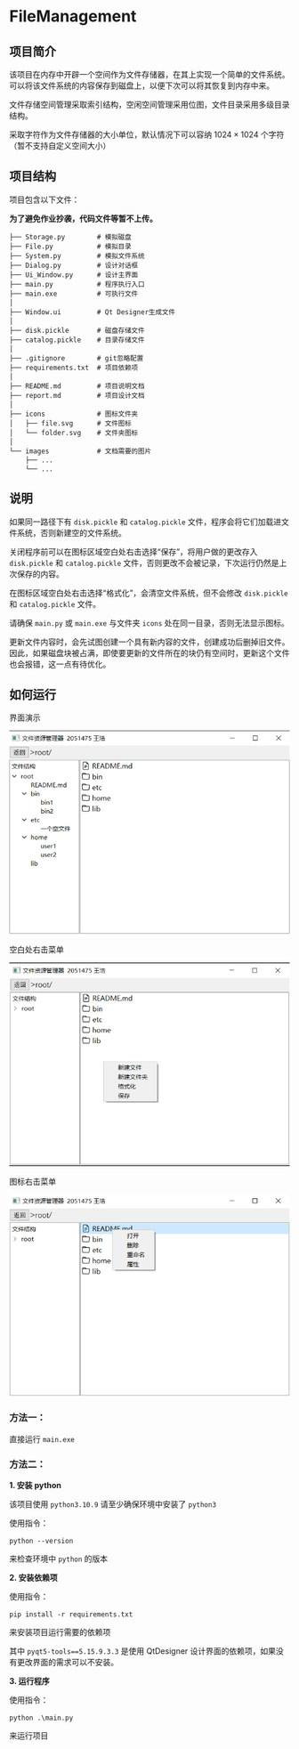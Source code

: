 # FileManagement

## 项目简介

该项目在内存中开辟一个空间作为文件存储器，在其上实现一个简单的文件系统。可以将该文件系统的内容保存到磁盘上，以便下次可以将其恢复到内存中来。

文件存储空间管理采取索引结构，空闲空间管理采用位图，文件目录采用多级目录结构。

采取字符作为文件存储器的大小单位，默认情况下可以容纳 $1024 \times 1024$ 个字符（暂不支持自定义空间大小）

## 项目结构

项目包含以下文件：

**为了避免作业抄袭，代码文件等暂不上传。**

```
├── Storage.py        # 模拟磁盘
├── File.py           # 模拟目录
├── System.py         # 模拟文件系统
├── Dialog.py         # 设计对话框
├── Ui_Window.py      # 设计主界面
├── main.py           # 程序执行入口
├── main.exe          # 可执行文件
│
├── Window.ui         # Qt Designer生成文件
│
├── disk.pickle       # 磁盘存储文件
├── catalog.pickle    # 目录存储文件
│
├── .gitignore        # git忽略配置
├── requirements.txt  # 项目依赖项
│
├── README.md         # 项目说明文档
├── report.md         # 项目设计文档
│
├── icons             # 图标文件夹
│   ├── file.svg      # 文件图标
│   └── folder.svg    # 文件夹图标
│
└── images            # 文档需要的图片
    ├── ...
    └── ...
```

## 说明

如果同一路径下有 `disk.pickle` 和 `catalog.pickle` 文件，程序会将它们加载进文件系统，否则新建空的文件系统。

关闭程序前可以在图标区域空白处右击选择“保存”，将用户做的更改存入 `disk.pickle` 和 `catalog.pickle` 文件，否则更改不会被记录，下次运行仍然是上次保存的内容。

在图标区域空白处右击选择“格式化”，会清空文件系统，但不会修改 `disk.pickle` 和 `catalog.pickle` 文件。

请确保 `main.py` 或 `main.exe` 与文件夹 `icons` 处在同一目录，否则无法显示图标。

更新文件内容时，会先试图创建一个具有新内容的文件，创建成功后删掉旧文件。因此，如果磁盘块被占满，即使要更新的文件所在的块仍有空间时，更新这个文件也会报错，这一点有待优化。

## 如何运行

界面演示

<img src="./images/MainWindow.png">

空白处右击菜单

<img src="./images/ListMenu.png">

图标右击菜单

<img src="./images/ItemMenu.png">

### 方法一：

直接运行 `main.exe`

### 方法二：

**1. 安装 python**

该项目使用 `python3.10.9` 请至少确保环境中安装了 `python3`

使用指令：

```shell
python --version
```

来检查环境中 `python` 的版本


**2. 安装依赖项**

使用指令：

```shell
pip install -r requirements.txt
```

来安装项目运行需要的依赖项

其中 `pyqt5-tools==5.15.9.3.3` 是使用 QtDesigner 设计界面的依赖项，如果没有更改界面的需求可以不安装。

**3. 运行程序**

使用指令：

```shell
python .\main.py
```

来运行项目
